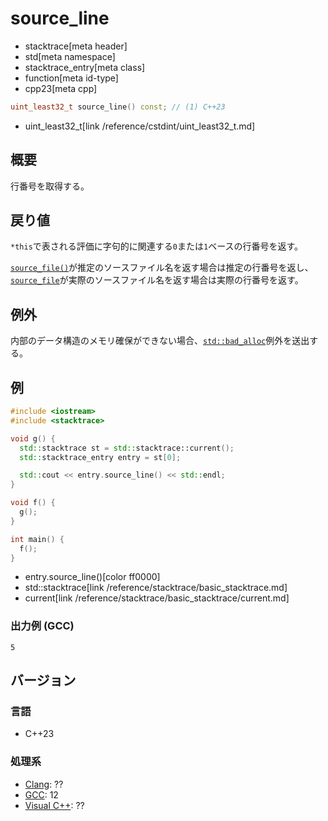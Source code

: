 # source_line
* stacktrace[meta header]
* std[meta namespace]
* stacktrace_entry[meta class]
* function[meta id-type]
* cpp23[meta cpp]

```cpp
uint_least32_t source_line() const; // (1) C++23
```
* uint_least32_t[link /reference/cstdint/uint_least32_t.md]

## 概要
行番号を取得する。


## 戻り値
`*this`で表される評価に字句的に関連する`0`または`1`ベースの行番号を返す。

[`source_file()`](source_file.md)が推定のソースファイル名を返す場合は推定の行番号を返し、[`source_file`](source_file.md)が実際のソースファイル名を返す場合は実際の行番号を返す。


## 例外
内部のデータ構造のメモリ確保ができない場合、[`std::bad_alloc`](/reference/new/bad_alloc.md)例外を送出する。


## 例
```cpp example
#include <iostream>
#include <stacktrace>

void g() {
  std::stacktrace st = std::stacktrace::current();
  std::stacktrace_entry entry = st[0];

  std::cout << entry.source_line() << std::endl;
}

void f() {
  g();
}

int main() {
  f();
}
```
* entry.source_line()[color ff0000]
* std::stacktrace[link /reference/stacktrace/basic_stacktrace.md]
* current[link /reference/stacktrace/basic_stacktrace/current.md]

### 出力例 (GCC)
```
5
```


## バージョン
### 言語
- C++23

### 処理系
- [Clang](/implementation.md#clang): ??
- [GCC](/implementation.md#gcc): 12
- [Visual C++](/implementation.md#visual_cpp): ??
